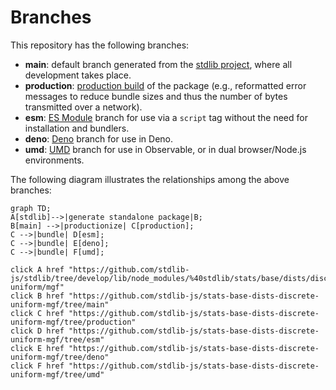 <!--

@license Apache-2.0

Copyright (c) 2022 The Stdlib Authors.

Licensed under the Apache License, Version 2.0 (the "License");
you may not use this file except in compliance with the License.
You may obtain a copy of the License at

    http://www.apache.org/licenses/LICENSE-2.0

Unless required by applicable law or agreed to in writing, software
distributed under the License is distributed on an "AS IS" BASIS,
WITHOUT WARRANTIES OR CONDITIONS OF ANY KIND, either express or implied.
See the License for the specific language governing permissions and
limitations under the License.

-->

# Branches

This repository has the following branches:

-   **main**: default branch generated from the [stdlib project][stdlib-url], where all development takes place.
-   **production**: [production build][production-url] of the package (e.g., reformatted error messages to reduce bundle sizes and thus the number of bytes transmitted over a network).
-   **esm**: [ES Module][esm-url] branch for use via a `script` tag without the need for installation and bundlers.
-   **deno**: [Deno][deno-url] branch for use in Deno.
-   **umd**: [UMD][umd-url] branch for use in Observable, or in dual browser/Node.js environments.

The following diagram illustrates the relationships among the above branches:

```mermaid
graph TD;
A[stdlib]-->|generate standalone package|B;
B[main] -->|productionize| C[production];
C -->|bundle| D[esm];
C -->|bundle| E[deno];
C -->|bundle| F[umd];

click A href "https://github.com/stdlib-js/stdlib/tree/develop/lib/node_modules/%40stdlib/stats/base/dists/discrete-uniform/mgf"
click B href "https://github.com/stdlib-js/stats-base-dists-discrete-uniform-mgf/tree/main"
click C href "https://github.com/stdlib-js/stats-base-dists-discrete-uniform-mgf/tree/production"
click D href "https://github.com/stdlib-js/stats-base-dists-discrete-uniform-mgf/tree/esm"
click E href "https://github.com/stdlib-js/stats-base-dists-discrete-uniform-mgf/tree/deno"
click F href "https://github.com/stdlib-js/stats-base-dists-discrete-uniform-mgf/tree/umd"
```

[stdlib-url]: https://github.com/stdlib-js/stdlib/tree/develop/lib/node_modules/%40stdlib/stats/base/dists/discrete-uniform/mgf
[production-url]: https://github.com/stdlib-js/stats-base-dists-discrete-uniform-mgf/tree/production
[deno-url]: https://github.com/stdlib-js/stats-base-dists-discrete-uniform-mgf/tree/deno
[umd-url]: https://github.com/stdlib-js/stats-base-dists-discrete-uniform-mgf/tree/umd
[esm-url]: https://github.com/stdlib-js/stats-base-dists-discrete-uniform-mgf/tree/esm